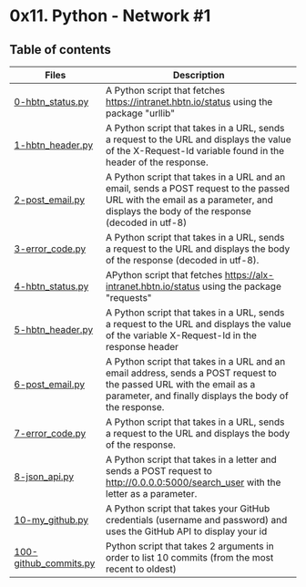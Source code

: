# 0x11. Python - Network #1

## Table of contents
Files | Description
----- | -----------
[0-hbtn_status.py](./0-hbtn_status.py) | A Python script that fetches https://intranet.hbtn.io/status using the package "urllib"
[1-hbtn_header.py](./1-hbtn_header.py) | A Python script that takes in a URL, sends a request to the URL and displays the value of the X-Request-Id variable found in the header of the response.
[2-post_email.py](./2-post_email.py) | A Python script that takes in a URL and an email, sends a POST request to the passed URL with the email as a parameter, and displays the body of the response (decoded in utf-8)
[3-error_code.py](./3-error_code.py) | A Python script that takes in a URL, sends a request to the URL and displays the body of the response (decoded in utf-8).
[4-hbtn_status.py](./4-hbtn_status.py) | APython script that fetches https://alx-intranet.hbtn.io/status using the package "requests"
[5-hbtn_header.py](./5-hbtn_header.py) | A Python script that takes in a URL, sends a request to the URL and displays the value of the variable X-Request-Id in the response header
[6-post_email.py](./6-post_email.py) | A  Python script that takes in a URL and an email address, sends a POST request to the passed URL with the email as a parameter, and finally displays the body of the response.
[7-error_code.py](./7-error_code.py) | A Python script that takes in a URL, sends a request to the URL and displays the body of the response.
[8-json_api.py](./8-json_api.py) | A Python script that takes in a letter and sends a POST request to http://0.0.0.0:5000/search_user with the letter as a parameter.
[10-my_github.py](./10-my_github.py) | A Python script that takes your GitHub credentials (username and password) and uses the GitHub API to display your id
[100-github_commits.py](./100-github_commits.py) | Python script that takes 2 arguments in order to list 10 commits (from the most recent to oldest)
